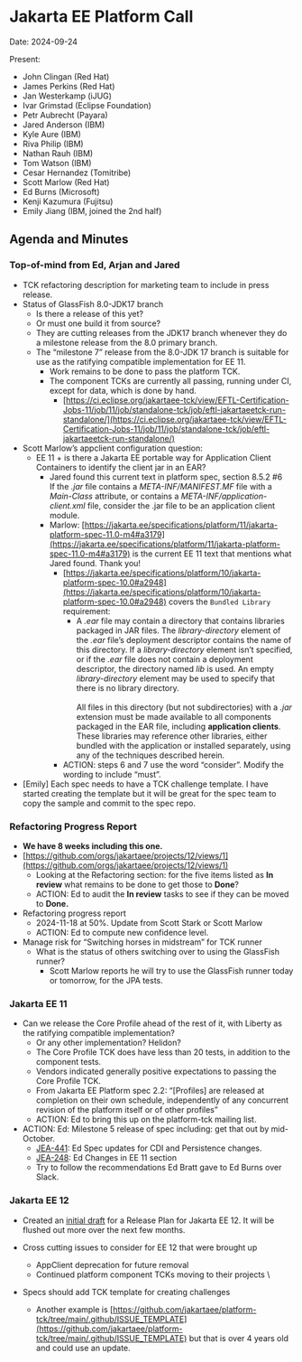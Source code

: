 # Jakarta EE Platform Call

Date: 2024-09-24

Present:

* John Clingan (Red Hat)
* James Perkins (Red Hat)
* Jan Westerkamp (iJUG)
* Ivar Grimstad (Eclipse Foundation)
* Petr Aubrecht (Payara)
* Jared Anderson (IBM)
* Kyle Aure (IBM)
* Riva Philip (IBM)
* Nathan Rauh (IBM)
* Tom Watson (IBM)
* Cesar Hernandez (Tomitribe)
* Scott Marlow (Red Hat)
* Ed Burns (Microsoft)
* Kenji Kazumura (Fujitsu)
* Emily Jiang (IBM, joined the 2nd half)

## Agenda and Minutes

### Top-of-mind from Ed, Arjan and Jared

* TCK refactoring description for marketing team to include in press release.
* Status of GlassFish 8.0-JDK17 branch
    * Is there a release of this yet?
    * Or must one build it from source?
    * They are cutting releases from the JDK17 branch whenever they do a milestone release from the 8.0 primary branch.
    * The “milestone 7” release from the 8.0-JDK 17 branch is suitable for use as the ratifying compatible implementation for EE 11.
        * Work remains to be done to pass the platform TCK.
        * The component TCKs are currently all passing, running under CI, except for data, which is done by hand.
            * [https://ci.eclipse.org/jakartaee-tck/view/EFTL-Certification-Jobs-11/job/11/job/standalone-tck/job/eftl-jakartaeetck-run-standalone/](https://ci.eclipse.org/jakartaee-tck/view/EFTL-Certification-Jobs-11/job/11/job/standalone-tck/job/eftl-jakartaeetck-run-standalone/)
* Scott Marlow’s appclient configuration question:
    * EE 11 + is there a Jakarta EE portable way for Application Client Containers to identify the client jar in an EAR?
        * Jared found this current text in platform spec, section 8.5.2 #6 \
If the *.jar* file contains a *META-INF/MANIFEST.MF* file with a *Main-Class* attribute, or contains a *META-INF/application-client.xml* file, consider the .jar file to be an application client module.
        * Marlow:  [https://jakarta.ee/specifications/platform/11/jakarta-platform-spec-11.0-m4#a3179](https://jakarta.ee/specifications/platform/11/jakarta-platform-spec-11.0-m4#a3179) is the current EE 11 text that mentions what Jared found.  Thank you!
            * [https://jakarta.ee/specifications/platform/10/jakarta-platform-spec-10.0#a2948](https://jakarta.ee/specifications/platform/10/jakarta-platform-spec-10.0#a2948) covers the `Bundled Library` requirement:
                * A *.ear* file may contain a directory that contains libraries packaged in JAR files. The *library-directory* element of the *.ear* file’s deployment descriptor contains the name of this directory. If a *library-directory* element isn’t specified, or if the *.ear* file does not contain a deployment descriptor, the directory named *lib* is used. An empty *library-directory* element may be used to specify that there is no library directory. \
 \
All files in this directory (but not subdirectories) with a *.jar* extension must be made available to all components packaged in the EAR file, including **application clients**. These libraries may reference other libraries, either bundled with the application or installed separately, using any of the techniques described herein.
            * ACTION: steps 6 and 7 use the word “consider”. Modify the wording to include “must”.
* [Emily] Each spec needs to have a TCK challenge template. I have started creating the template but it will be great for the spec team to copy the sample and commit to the spec repo. 

### Refactoring Progress Report

* **We have 8 weeks including this one.**
* [https://github.com/orgs/jakartaee/projects/12/views/1](https://github.com/orgs/jakartaee/projects/12/views/1)
    * Looking at the Refactoring section: for the five items listed as **In review** what remains to be done to get those to **Done**?
    * ACTION: Ed to audit the **In review** tasks to see if they can be moved to **Done.**
* Refactoring progress report
    * 2024-11-18 at 50%. Update from Scott Stark or Scott Marlow
    * ACTION: Ed to compute new confidence level.
* Manage risk for  “Switching horses in midstream” for TCK runner
    * What is the status of others switching over to using the GlassFish runner?
        * Scott Marlow reports he will try to use the GlassFish runner today or tomorrow, for the JPA tests.

### Jakarta EE 11

* Can we release the Core Profile ahead of the rest of it, with Liberty as the ratifying compatible implementation?
    * Or any other implementation? Helidon?
    * The Core Profile TCK does have less than 20 tests, in addition to the component tests.
    * Vendors indicated generally positive expectations to passing the Core Profile TCK.
    * From Jakarta EE Platform spec 2.2:  “[Profiles] are released at completion on their own schedule, independently of any concurrent revision of the platform itself or of other profiles”
    * ACTION: Ed to bring this up on the platform-tck mailing list.
* ACTION: Ed: Milestone 5 release of spec including: get that out by mid-October.
    * [JEA-441](https://dev.azure.com/jakarta-ee-azdo/jakarta-ee-azdo/_workitems/edit/441): Ed Spec updates for CDI and Persistence changes.
    * [JEA-248](https://dev.azure.com/jakarta-ee-azdo/jakarta-ee-azdo/_workitems/edit/248): Ed Changes in EE 11 section
    * Try to follow the recommendations Ed Bratt gave to Ed Burns over Slack.

### Jakarta EE 12

* Created an [initial draft](https://jakartaee.github.io/platform/jakartaee12/JakartaEE12ReleasePlan) for a Release Plan for Jakarta EE 12.  It will be flushed out more over the next few months.
* Cross cutting issues to consider for EE 12 that were brought up
    * AppClient deprecation for future removal
    * Continued platform component TCKs moving to their projects \

* Specs should add TCK template for creating challenges
    * Another example is [https://github.com/jakartaee/platform-tck/tree/main/.github/ISSUE_TEMPLATE](https://github.com/jakartaee/platform-tck/tree/main/.github/ISSUE_TEMPLATE) but that is over 4 years old and could use an update.